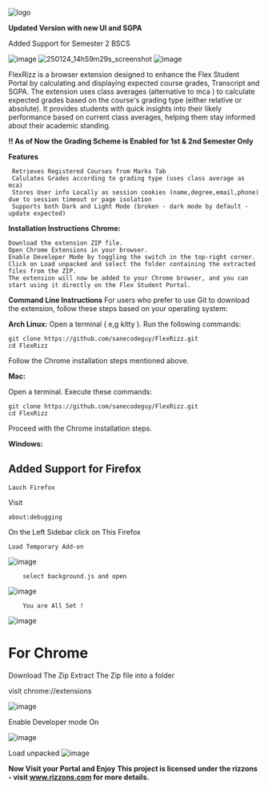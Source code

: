 ![logo](https://github.com/user-attachments/assets/54474935-a79b-4b68-9889-26cb0f9b58e3)


**Updated Version with new UI and SGPA**

Added Support for Semester 2 BSCS

![image](https://github.com/user-attachments/assets/07c39b2e-8c8e-4533-a669-b6c644651b2f)
![250124_14h59m29s_screenshot](https://github.com/user-attachments/assets/d3bb4cd6-87db-4a51-9110-ec37a1c8c19d)
![image](https://github.com/user-attachments/assets/f1e5045d-a898-4b8e-ab0a-0331202aef40)



FlexRizz is a browser extension designed to enhance the Flex Student Portal by calculating and displaying expected course grades, Transcript and SGPA. The extension uses class averages (alternative to mca ) to calculate expected grades based on the course's grading type (either relative or absolute). It provides students with quick insights into their likely performance based on current class averages, helping them stay informed about their academic standing.

**!! As of Now the Grading Scheme is Enabled for 1st & 2nd Semester Only**

**Features**

     Retrieves Registered Courses from Marks Tab
     Calulates Grades according to grading type (uses class average as mca)
     Stores User info Locally as session cookies (name,degree,email,phone) due to session timeout or page isolation
     Supports both Dark and Light Mode (broken - dark mode by default - update expected)
     
     
**Installation Instructions**
**Chrome:**

    Download the extension ZIP file.
    Open Chrome Extensions in your browser.
    Enable Developer Mode by toggling the switch in the top-right corner.
    Click on Load unpacked and select the folder containing the extracted files from the ZIP.
    The extension will now be added to your Chrome browser, and you can start using it directly on the Flex Student Portal.
    
**Command Line Instructions**
For users who prefer to use Git to download the extension, follow these steps based on your operating system:

**Arch Linux:**
  Open a terminal ( e,g kitty ).
  Run the following commands:

    git clone https://github.com/sanecodeguy/FlexRizz.git
    cd FlexRizz

  Follow the Chrome installation steps mentioned above.
    
**Mac:**

  Open a terminal.
  Execute these commands:

    git clone https://github.com/sanecodeguy/FlexRizz.git
    cd FlexRizz

  Proceed with the Chrome installation steps.

**Windows:**

## Added Support for Firefox 

    Lauch Firefox
 Visit   
    
    about:debugging

 On the Left Sidebar click on This Firefox

    Load Temporary Add-on

![image](https://github.com/user-attachments/assets/4b2aee9a-fec2-4d5e-b628-3f77d9be7ebf)
            
        select background.js and open
![image](https://github.com/user-attachments/assets/b99fc608-d22b-471c-9acf-9f7a489011c2)

        You are All Set !
![image](https://github.com/user-attachments/assets/f727b2e5-4ada-4e79-ab2d-0721767ec956)

# For Chrome 

Download The Zip
Extract The Zip file into a folder

visit chrome://extensions

![image](https://github.com/user-attachments/assets/be5dcaf9-5969-483d-be8f-cf78af088332)

Enable Developer mode On

![image](https://github.com/user-attachments/assets/f50f6595-fc6e-466e-84b3-139a1eb9303b)

Load unpacked 
![image](https://github.com/user-attachments/assets/d8f77316-aa49-4c5a-b637-41a9b7d2072d)

**Now Visit your Portal and Enjoy**
**This project is licensed under the rizzons - visit www.rizzons.com for more details.**
